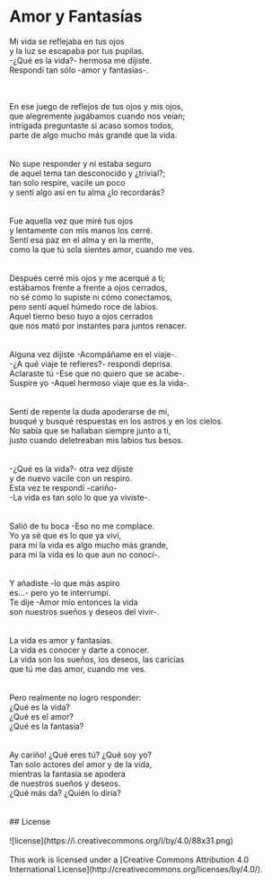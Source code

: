 # Amor y Fantasías

Mi vida se reflejaba en tus ojos
<br/>
y la luz se escapaba por tus pupilas.
<br/>
-¿Qué es la vida?- hermosa me dijiste.
<br/>
Respondí tan sólo -amor y fantasías-.
<br/>

<br/>

<br/>
En ese juego de reflejos de tus ojos y mis ojos,
<br/>
que alegremente jugábamos cuando nos veían;
<br/>
intrigada preguntaste si acaso somos todos,
<br/>
parte de algo mucho más grande que la vida.
<br/>

<br/>

<br/>
No supe responder y ni estaba seguro
<br/>
de aquel tema tan desconocido y ¿trivial?;
<br/>
tan solo respire, vacile un poco
<br/>
y sentí algo así en tu alma ¿lo recordarás?
<br/>

<br/>

<br/>
Fue aquella vez que miré tus ojos
<br/>
y lentamente con mis manos los cerré.
<br/>
Sentí esa paz en el alma y en la mente,
<br/>
como la que tú sola sientes amor, cuando me ves.
<br/>

<br/>

<br/>
Después cerré mis ojos y me acerqué a ti;
<br/>
estábamos frente a frente a ojos cerrados,
<br/>
no sé cómo lo supiste ni cómo conectamos,
<br/>
pero sentí aquel húmedo roce de labios.
<br/>
Aquel tierno beso tuyo a ojos cerrados
<br/>
que nos mató por instantes para juntos renacer.
<br/>

<br/>

<br/>
Alguna vez dijiste -Acompáñame en el viaje-.
<br/>
-¿A qué viaje te refieres?- respondí deprisa.
<br/>
Aclaraste tú -Ese que no quiero que se acabe-.
<br/>
Suspire yo -Aquel hermoso viaje que es la vida-.
<br/>

<br/>

<br/>
Sentí de repente la duda apoderarse de mí,
<br/>
busqué y busqué respuestas en los astros y en los cielos.
<br/>
No sabía que se hallaban siempre junto a ti,
<br/>
justo cuando deletreaban mis labios tus besos.
<br/>

<br/>

<br/>
-¿Qué es la vida?- otra vez dijiste
<br/>
y de nuevo vacile con un respiro.
<br/>
Esta vez te respondí -cariño-
<br/>
-La vida es tan solo lo que ya viviste-.
<br/>

<br/>

<br/>
Salió de tu boca -Eso no me complace.
<br/>
Yo ya sé que es lo que ya viví,
<br/>
para mí la vida es algo mucho más grande,
<br/>
para mí la vida es lo que aun no conocí-.
<br/>

<br/>

<br/>
Y añadiste -lo que más aspiro
<br/>
es...- pero yo te interrumpí.
<br/>
Te dije -Amor mío entonces la vida
<br/>
son nuestros sueños y deseos del vivir-.
<br/>

<br/>

<br/>
La vida es amor y fantasías.
<br/>
La vida es conocer y darte a conocer.
<br/>
La vida son los sueños, los deseos, las caricias
<br/>
que tú me das amor, cuando me ves.
<br/>

<br/>

<br/>
Pero realmente no logro responder:
<br/>
¿Qué es la vida?
<br/>
¿Qué es el amor?
<br/>
¿Qué es la fantasía?
<br/>

<br/>

<br/>
Ay cariño! ¿Qué eres tú? ¿Qué soy yo?
<br/>
Tan solo actores del amor y de la vida,
<br/>
mientras la fantasía se apodera
<br/>
de nuestros sueños y deseos.
<br/>
¿Qué más da? ¿Quién lo diría?
<br/>

<br/>

<br/>
## License
<br/>

<br/>
![license](https://i.creativecommons.org/l/by/4.0/88x31.png)<br/>
<br/>
This work is licensed under a [Creative Commons Attribution 4.0 International License](http://creativecommons.org/licenses/by/4.0/).
<br/>
